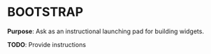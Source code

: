 # BOOTSTRAP

**Purpose**: Ask as an instructional launching pad for building widgets. 

**TODO**: Provide instructions